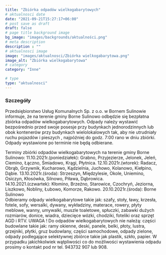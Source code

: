 ```yaml
---
title: "Zbiórka odpadów wielkogabarytowych"
# aktualnosci date
date: "2021-09-21T15:27:17+06:00"
# post save as draft
draft: false
# page title background image
bg_image: "images/backgrounds/aktualności.png"
# meta description
description : ""
# aktualnosci image
image: "images/aktualnosci/Zbiórka wielkogabarytowa.png"
image_alt: "Zbiórka wielkogabarytowa"
# category
category: "Inne"

# type
type: "aktualnosci"
---
```


### Szczegóły

                    
Przedsiębiorstwo Usług Komunalnych Sp. z o.o. w Bornem Sulinowie informuje, że na terenie gminy Borne Sulinowo odbędzie się bezpłatna zbiórka odpadów wielkogabarytowych. 
Odpady należy wystawić bezpośrednio przed swoje posesje przy budynkach jednorodzinnych lub obok kontenerów przy budynkach wielolokalowych tak, aby nie utrudniały ruchu pojazdów i pieszych , najpóźniej do godz. 7:00 rano w dniu zbiórki. 					                  
Odpady wystawione po terminie nie będą odbierane. 

Terminy zbiórki odpadów wielkogabarytowych na terenie gminy Borne Sulinowo:
11.10.2021r.(poniedziałek): Grabno, Przyjezierze, Jelonek, Jeleń, Ciemino, Łączno, Śmiadowo, Krągi, Płytnica.
12.10.2021r.(wtorek): Radacz, Obrąb, Grzywnik, Kucharowo,  Kądzielnia, Juchowo, Kolanowo, Kiełpino, Dąbie.
13.10.2021r.(środa):  Strzeszyn, Międzylesie, Okole, Uniemino, Osiczyn, Kłosówka, Silnowo, Piława, Dąbrowica.						
14.10.2021.(czwartek): Kłomino, Brzeźno, Starowice, Czochryń, Jeziorna, Liszkowo, Nobliny, Łubowo, Komorze, Rakowo.	
20.10.2021r.(środa): Borne Sulinowo							
Odbieramy odpady wielkogabarytowe takie jak:
szafy, stoły, ławy, krzesła, fotele, sofy, wersalki, dywany, wykładziny, materace, rowery,  płyty meblowe, wanny, umywalki, muszle toaletowe, spłuczki, zabawki dużych rozmiarów, donice, wiadra, dziecięce wózki, chodziki, foteliki oraz sprzęt AGD i RTV. 
UWAGA ! Do odpadów wielkogabarytowych nie należą: 
części budowlane takie jak: ramy okienne, deski, panele, belki, płoty, lustra, grzejniki, płytki, gruz budowlany, części samochodowe, odpady zielone, odpady podlegające selektywnej zbiórce takie jak plastik, szkło, papier.
W przypadku jakichkolwiek wątpliwości co do możliwości wystawienia odpadu prosimy o kontakt pod nr tel. 943732 907 lub 908.

